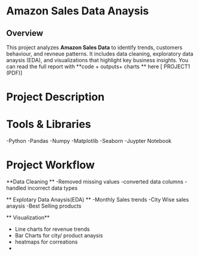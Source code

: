 # Amazon Sales Data Anaysis
## Overview
This project analyzes **Amazon Sales Data** to identify  trends, customers behaviour, and revneue patterns. It includes data cleaning, exploratory data anaysis (EDA), and visualizations that highlight key business insights.
You can read the full report with **code + outputs+ charts ** here [ PROJECT1 (PDF)]
# Project Description
# Tools & Libraries
-Python
-Pandas
-Numpy 
-Matplotlib
-Seaborn
-Juypter Notebook




# Project Workflow
**Data Cleaning **
-Removed missing values
-converted data columns
-handled incorrect data types

** Explotary Data Anaysis(EDA) **
-Monthly Sales trends
-City Wise sales anaysis
-Best Selling products


** Visualization**
- Line charts for revenue trends
- Bar Charts  for city/ product anaysis
- heatmaps for correations
-
